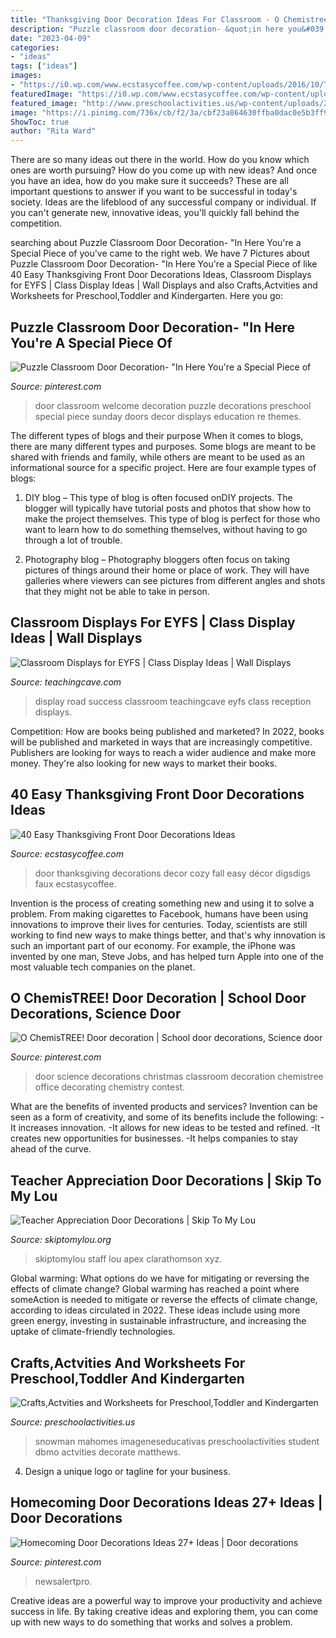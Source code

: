```yaml
---
title: "Thanksgiving Door Decoration Ideas For Classroom - O Chemistree! Door Decoration"
description: "Puzzle classroom door decoration- &quot;in here you&#039;re a special piece of"
date: "2023-04-09"
categories:
- "ideas"
tags: ["ideas"]
images:
- "https://i0.wp.com/www.ecstasycoffee.com/wp-content/uploads/2016/10/Thanksgiving-Front-Door-Decorations-4.jpg?resize=541%2C884"
featuredImage: "https://i0.wp.com/www.ecstasycoffee.com/wp-content/uploads/2016/10/Thanksgiving-Front-Door-Decorations-4.jpg?resize=541%2C884"
featured_image: "http://www.preschoolactivities.us/wp-content/uploads/2014/12/Decorated-classroom-door..jpg"
image: "https://i.pinimg.com/736x/cb/f2/3a/cbf23a864630ffba0dac0e5b3ff92d3b.jpg"
ShowToc: true
author: "Rita Ward"
---
```



There are so many ideas out there in the world. How do you know which ones are worth pursuing? How do you come up with new ideas? And once you have an idea, how do you make sure it succeeds? These are all important questions to answer if you want to be successful in today's society. Ideas are the lifeblood of any successful company or individual. If you can't generate new, innovative ideas, you'll quickly fall behind the competition.

	

		
searching about Puzzle Classroom Door Decoration- &quot;In Here You&#039;re a Special Piece of you've came to the right web. We have 7 Pictures about Puzzle Classroom Door Decoration- &quot;In Here You&#039;re a Special Piece of like 40 Easy Thanksgiving Front Door Decorations Ideas, Classroom Displays for EYFS | Class Display Ideas | Wall Displays and also Crafts,Actvities and Worksheets for Preschool,Toddler and Kindergarten. Here you go:
		
    
## Puzzle Classroom Door Decoration- &quot;In Here You&#039;re A Special Piece Of

<img loading=lazy src="https://i.pinimg.com/736x/cb/6e/c1/cb6ec1a1e7d0e48a77882716e4ae7ae6--classroom-door-classroom-design.jpg" onerror="this.onerror=null;this.src='https://tse3.mm.bing.net/th?id=OIP.6mZL8xsyP8vKOZnWcK9XWQHaJ6&amp;pid=15.1';" alt="Puzzle Classroom Door Decoration- &quot;In Here You&#039;re a Special Piece of">

_Source: pinterest.com_

>door classroom welcome decoration puzzle decorations preschool special piece sunday doors decor displays education re themes. 

	

The different types of blogs and their purpose
When it comes to blogs, there are many different types and purposes. Some blogs are meant to be shared with friends and family, while others are meant to be used as an informational source for a specific project. Here are four example types of blogs: 
1. DIY blog – This type of blog is often focused onDIY projects. The blogger will typically have tutorial posts and photos that show how to make the project themselves. This type of blog is perfect for those who want to learn how to do something themselves, without having to go through a lot of trouble. 

2. Photography blog – Photography bloggers often focus on taking pictures of things around their home or place of work. They will have galleries where viewers can see pictures from different angles and shots that they might not be able to take in person.

    
## Classroom Displays For EYFS | Class Display Ideas | Wall Displays

<img loading=lazy src="https://www.teachingcave.com/wp-content/uploads/2013/10/road-display.jpg" onerror="this.onerror=null;this.src='https://tse3.mm.bing.net/th?id=OIP.vsPdaqE2Qj8J-58Ia7JiCAHaPP&amp;pid=15.1';" alt="Classroom Displays for EYFS | Class Display Ideas | Wall Displays">

_Source: teachingcave.com_

>display road success classroom teachingcave eyfs class reception displays. 

	

Competition: How are books being published and marketed?
In 2022, books will be published and marketed in ways that are increasingly competitive. Publishers are looking for ways to reach a wider audience and make more money. They're also looking for new ways to market their books.

    
## 40 Easy Thanksgiving Front Door Decorations Ideas

<img loading=lazy src="https://i0.wp.com/www.ecstasycoffee.com/wp-content/uploads/2016/10/Thanksgiving-Front-Door-Decorations-4.jpg?resize=541%2C884" onerror="this.onerror=null;this.src='https://tse3.mm.bing.net/th?id=OIP.cHF-eECnP4q-u9o-v20d_AHaMG&amp;pid=15.1';" alt="40 Easy Thanksgiving Front Door Decorations Ideas">

_Source: ecstasycoffee.com_

>door thanksgiving decorations decor cozy fall easy décor digsdigs faux ecstasycoffee. 

	

Invention is the process of creating something new and using it to solve a problem. From making cigarettes to Facebook, humans have been using innovations to improve their lives for centuries. Today, scientists are still working to find new ways to make things better, and that's why innovation is such an important part of our economy. For example, the iPhone was invented by one man, Steve Jobs, and has helped turn Apple into one of the most valuable tech companies on the planet.

    
## O ChemisTREE! Door Decoration | School Door Decorations, Science Door

<img loading=lazy src="https://i.pinimg.com/736x/95/62/d7/9562d7dbef46fe46527971d8757c1a61.jpg" onerror="this.onerror=null;this.src='https://tse4.mm.bing.net/th?id=OIP.miDT4rdxKpfarx_43B_84gHaOC&amp;pid=15.1';" alt="O ChemisTREE! Door decoration | School door decorations, Science door">

_Source: pinterest.com_

>door science decorations christmas classroom decoration chemistree office decorating chemistry contest. 

	

What are the benefits of invented products and services?
Invention can be seen as a form of creativity, and some of its benefits include the following: 
-It increases innovation. 
-It allows for new ideas to be tested and refined. 
-It creates new opportunities for businesses. 
-It helps companies to stay ahead of the curve.

    
## Teacher Appreciation Door Decorations | Skip To My Lou

<img loading=lazy src="https://www.skiptomylou.org/wp-content/uploads/2009/04/teacherappreciationdoor6-1.jpg" onerror="this.onerror=null;this.src='https://tse2.mm.bing.net/th?id=OIP.mWQPh92M7gF80-2OKlVBUwAAAA&amp;pid=15.1';" alt="Teacher Appreciation Door Decorations | Skip To My Lou">

_Source: skiptomylou.org_

>skiptomylou staff lou apex clarathomson xyz. 

	

Global warming: What options do we have for mitigating or reversing the effects of climate change?
Global warming has reached a point where someAction is needed to mitigate or reverse the effects of climate change, according to ideas circulated in 2022. These ideas include using more green energy, investing in sustainable infrastructure, and increasing the uptake of climate-friendly technologies.

    
## Crafts,Actvities And Worksheets For Preschool,Toddler And Kindergarten

<img loading=lazy src="http://www.preschoolactivities.us/wp-content/uploads/2014/12/Decorated-classroom-door..jpg" onerror="this.onerror=null;this.src='https://tse4.mm.bing.net/th?id=OIP.L5sbXkEUXZlRYjEDaJLOBwHaPC&amp;pid=15.1';" alt="Crafts,Actvities and Worksheets for Preschool,Toddler and Kindergarten">

_Source: preschoolactivities.us_

>snowman mahomes imageneseducativas preschoolactivities student dbmo actvities decorate matthews. 

	

4. Design a unique logo or tagline for your business.

    
## Homecoming Door Decorations Ideas 27+ Ideas | Door Decorations

<img loading=lazy src="https://i.pinimg.com/736x/cb/f2/3a/cbf23a864630ffba0dac0e5b3ff92d3b.jpg" onerror="this.onerror=null;this.src='https://tse1.mm.bing.net/th?id=OIP.2YCrkkuYsrPG8o59hmAcYAAAAA&amp;pid=15.1';" alt="Homecoming Door Decorations Ideas 27+ Ideas | Door decorations">

_Source: pinterest.com_

>newsalertpro. 

	

Creative ideas are a powerful way to improve your productivity and achieve success in life. By taking creative ideas and exploring them, you can come up with new ways to do something that works and solves a problem.


